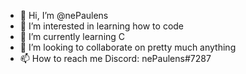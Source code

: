 - 👋 Hi, I’m @nePaulens
- 👀 I’m interested in learning how to code
- 🌱 I’m currently learning C
- 💞️ I’m looking to collaborate on pretty much anything
- 📫 How to reach me Discord: nePaulens#7287
